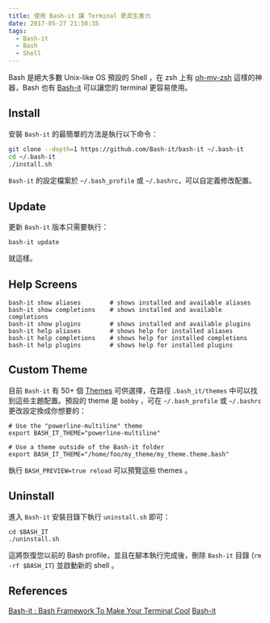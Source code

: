 ```yaml
---
title: 使用 Bash-it 讓 Terminal 更具生產力
date: 2017-05-27 21:50:35
tags:
  - Bash-it
  - Bash
  - Shell
---
```


Bash 是絕大多數 Unix-like OS 預設的 Shell ，在 zsh 上有 [oh-my-zsh](https://github.com/robbyrussell/oh-my-zsh) 這樣的神器，Bash 也有 [Bash-it](https://github.com/Bash-it/bash-it) 可以讓您的 terminal 更容易使用。

<!-- more -->

## Install

安裝 `Bash-it` 的最簡單的方法是執行以下命令：

```bash
git clone --depth=1 https://github.com/Bash-it/bash-it ~/.bash-it
cd ~/.bash-it
./install.sh
```

`Bash-it` 的設定檔案於 `~/.bash_profile` 或 `~/.bashrc`，可以自定義修改配置。

## Update

更新 `Bash-it` 版本只需要執行：

```
bash-it update
```

就這樣。

## Help Screens

```
bash-it show aliases        # shows installed and available aliases
bash-it show completions    # shows installed and available completions
bash-it show plugins        # shows installed and available plugins
bash-it help aliases        # shows help for installed aliases
bash-it help completions    # shows help for installed completions
bash-it help plugins        # shows help for installed plugins
```

## Custom Theme

目前 `Bash-it` 有 50+ 個 [Themes](https://github.com/Bash-it/bash-it/wiki/Themes) 可供選擇，在路徑 `.bash_it/themes` 中可以找到這些主題配置。預設的 theme 是 `bobby` ，可在 `~/.bash_profile` 或 `~/.bashrc` 更改設定換成你想要的：

```
# Use the "powerline-multiline" theme
export BASH_IT_THEME="powerline-multiline"

# Use a theme outside of the Bash-it folder
export BASH_IT_THEME="/home/foo/my_theme/my_theme.theme.bash"
```

執行 `BASH_PREVIEW=true reload` 可以預覽這些 themes 。

## Uninstall

進入 `Bash-it` 安裝目錄下執行 `uninstall.sh` 即可：

```
cd $BASH_IT
./uninstall.sh
```

這將恢復您以前的 Bash profile，並且在腳本執行完成後，刪除 `Bash-it` 目錄 (`rm -rf $BASH_IT`) 並啟動新的 shell 。

## References

[Bash-it : Bash Framework To Make Your Terminal Cool](https://itsfoss.com/bash-it-terminal-tool)
[Bash-it](https://github.com/Bash-it/bash-it)